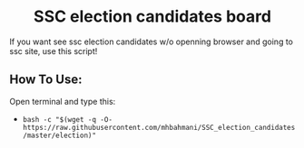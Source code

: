 <h1 align="center">SSC election candidates board</h1>

If you want see ssc election candidates w/o openning browser and going to ssc site, use this script!

## How To Use:

Open terminal and type this:
 * `bash -c "$(wget -q -O- https://raw.githubusercontent.com/mhbahmani/SSC_election_candidates/master/election)"`
